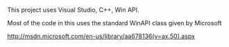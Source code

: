 This project uses Visual Studio, C++, Win API.

Most of the code in this uses the standard WinAPI class given by Microsoft

http://msdn.microsoft.com/en-us/library/aa678136(v=ax.50).aspx
